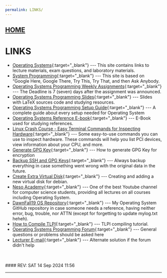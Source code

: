 ```yaml
---
permalink: LINKS/
---
```


## [HOME](../)

# LINKS

* [Operating Systems](https://os.vlsm.org/){:target="_blank"} ---
  This site contains links to lecture materials, exam questions, and laboratory materials.
* [System Programming](https://sp.vlsm.org/){:target="_blank"} ---
  This site is based on “Google Here, Google There, Try This, Try That, and then Ask Anybody.
* [Operating Systems Programming Weekly Assignments](https://demos.vlsm.org/){:target="_blank"} ---
  The Deadline is 7 (seven) days after the assignment was announced.
* [Operating Systems Programming Slides](https://docos.vlsm.org/){:target="_blank"} ---
  Slides with LaTeX sources code and studying resources.
* [Operating Systems Programming Setup Guide](https://doit.vlsm.org/){:target="_blank"} ---
  A complete guide about every setup needed for Operating System
* [Operating Systems Reference E-book](https://codex.cs.yale.edu/avi/os-book/OS10/slide-dir/){:target="_blank"} ---
  E-Book used for studying references.
* [Linux Crash Course - Easy Terminal Commands for Inspecting Hardware](https://youtu.be/oGyJr-iUwt8?si=59V2boc0XfmlFekg){:target="_blank"} ---
Some easy-to-use commands you can use to inspect hardware. 
These commands will help you list PCI devices, view information about your CPU, and more.
* [Generate GPG Key](https://doit.vlsm.org/048.html){:target="_blank"} ---
  How to generate GPG Key for encryption
* [Backup SSH and GPG Keys](https://demos.vlsm.org/W02-11.html){:target="_blank"} ---
  Always backup everything in case something went wrong with the original data in the future.
* [Create Extra Virtual Disk](https://demos.vlsm.org/W03-02.html){:target="_blank"} ---
  Creating and adding a new virtual disk for debian.
* [Neso Academy](https://www.youtube.com/@nesoacademy){:target="_blank"} ---
  One of the best Youtube channel for computer science students, providing all lectures on all courses including Operating System.
* [DawnFall19 OS Repository](https://github.com/DawnFall19/os242){:target="_blank"} ---
  My Operating System GitHub repository in case someone needs a reference, having neither error, bug, trouble, nor ATTN (except for forgetting to update mylog.txt heheh).
* [How to Compile TLPI](https://demos.vlsm.org/W04-03.html){:target="_blank"} ---
  TLPI compiling tutorial.
* [Operating Systems Programming Forum](https://scele.cs.ui.ac.id/mod/forum/view.php?id=168703){:target="_blank"} ---
  General questions or problems should be asked here
* [Lecturer E-mail](rms46@ui.ac.id){:target="_blank"} ---
  Alternate solution if the forum didn't help
<br>
<br>
#### REV: SAT 14 Sep 2024 11:56
<hr>
